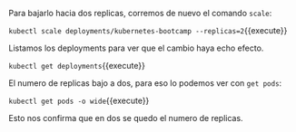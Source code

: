 Para bajarlo hacia dos replicas, corremos de nuevo el comando `scale`:

`kubectl scale deployments/kubernetes-bootcamp --replicas=2`{{execute}}
 
Listamos los deployments para ver que el cambio haya echo efecto.

`kubectl get deployments`{{execute}}

El numero de replicas bajo a dos, para eso lo podemos ver con  `get pods`:
 
`kubectl get pods -o wide`{{execute}}

Esto nos confirma que en dos se quedo el numero de replicas.

